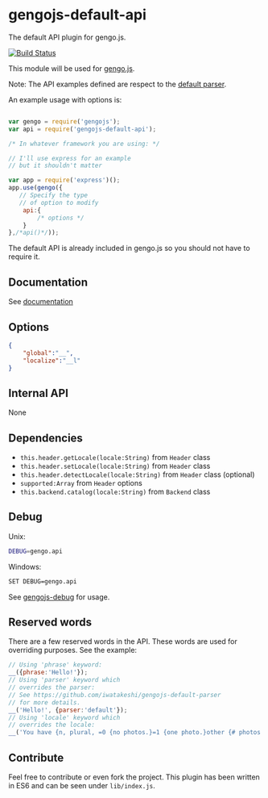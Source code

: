 # gengojs-default-api

The default API plugin for gengo.js.

[![Build Status](https://travis-ci.org/gengojs/plugin-api.svg?branch=master)](https://travis-ci.org/gengojs/plugin-api)

This module will be used for [gengo.js](https://github.com/gengojs/gengojs).

Note: The API examples defined are respect to the [default parser](https://github.com/gengojs/plugin-parser).

An example usage with options is:

```javascript

var gengo = require('gengojs');
var api = require('gengojs-default-api');

/* In whatever framework you are using: */

// I'll use express for an example
// but it shouldn't matter

var app = require('express')();
app.use(gengo({
   // Specify the type
   // of option to modify
	api:{
		/* options */
	}
},/*api()*/));
```
The default API is already included in gengo.js so you should not have to require it.

## Documentation

See [documentation](https://gengojs.github.io/plugin-api)

## Options

```json
{
	"global":"__",
	"localize":"__l"
}
```
## Internal API

None

## Dependencies

* `this.header.getLocale(locale:String)` from `Header` class
* `this.header.setLocale(locale:String)` from `Header` class
* `this.header.detectLocale(locale:String)` from `Header` class (optional)
* `supported:Array` from `Header` options
* `this.backend.catalog(locale:String)` from `Backend` class

## Debug

Unix:

```bash
DEBUG=gengo.api
```
Windows:

```bash
SET DEBUG=gengo.api
```

See [gengojs-debug](https://github.com/gengojs/gengojs-debug) for usage.

## Reserved words

There are a few reserved words in the API. These words are used for
overriding purposes. See the example:

```javascript
// Using 'phrase' keyword:
__({phrase:'Hello!'});
// Using 'parser' keyword which
// overrides the parser:
// See https://github.com/iwatakeshi/gengojs-default-parser
// for more details.
__('Hello!', {parser:'default'});
// Using 'locale' keyword which
// overrides the locale:
__('You have {n, plural, =0 {no photos.}=1 {one photo.}other {# photos.}}', {parser:'format'});
```

## Contribute

Feel free to contribute or even fork the project. This plugin has been
written in ES6 and can be seen under `lib/index.js`.
